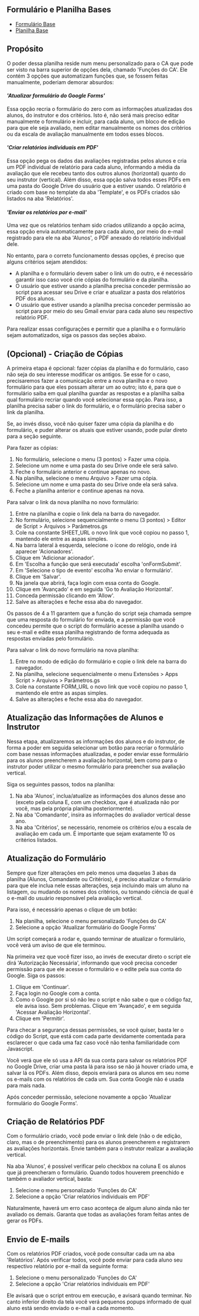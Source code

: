 ## Formulário e Planilha Bases

- [Formulário Base](https://docs.google.com/forms/d/1aHbnJZJk83ryBzDn17t8851JMmbifpWbJgF2lwuNyQQ/edit)
- [Planilha Base](https://docs.google.com/spreadsheets/d/1UReIduX3u1oipZ1_SqkeGQPN5eBJSqzjL7hakhyZ1cM/edit)

## Propósito

O poder dessa planilha reside num menu personalizado para o CA que pode ser visto na barra superior de opções dela, chamado 'Funções do CA'. Ele contém 3 opções que automatizam funções que, se fossem feitas manualmente, poderiam demorar absurdos:

#### *'Atualizar formulário do Google Forms'*

Essa opção recria o formulário do zero com as informações atualizadas dos alunos, do instrutor e dos critérios. Isto é, não será mais preciso editar manualmente o formulário e incluir, para cada aluno, um bloco de edição para que ele seja avaliado, nem editar manualmente os nomes dos critérios ou da escala de avaliação manualmente em todos esses blocos.

#### *'Criar relatórios individuais em PDF'*

Essa opção pega os dados das avaliações registradas pelos alunos e cria um PDF individual de relatório para cada aluno, informando a média da avaliação que ele recebeu tanto dos outros alunos (horizontal) quanto do seu instrutor (vertical). Além disso, essa opção salva todos esses PDFs em uma pasta do Google Drive do usuário que a estiver usando. O relatório é criado com base no template da aba 'Template', e os PDFs criados são listados na aba 'Relatórios'.

#### *'Enviar os relatórios por e-mail'*

Uma vez que os relatórios tenham sido criados utilizando a opção acima, essa opção envia automaticamente para cada aluno, por meio do e-mail registrado para ele na aba 'Alunos', o PDF anexado do relatório individual dele.

No entanto, para o correto funcionamento dessas opções, é preciso que alguns critérios sejam atendidos:
- A planilha e o formulário devem saber o link um do outro, e é necessário garantir isso caso você crie cópias do formulário e da planilha.
- O usuário que estiver usando a planilha precisa conceder permissão ao script para acessar seu Drive e criar e atualizar a pasta dos relatórios PDF dos alunos.
- O usuário que estiver usando a planilha precisa conceder permissão ao script para por meio do seu Gmail enviar para cada aluno seu respectivo relatório PDF.

Para realizar essas configurações e permitir que a planilha e o formulário sejam automatizados, siga os passos das seções abaixo.

## (Opcional) - Criação de Cópias

A primeira etapa é opcional: fazer cópias da planilha e do formulário, caso não seja do seu interesse modificar os antigos. Se esse for o caso, precisaremos fazer a comunicação entre a nova planilha e o novo formulário para que eles possam alterar um ao outro; isto é, para que o formulário saiba em qual planilha guardar as respostas e a planilha saiba qual formulário recriar quando você selecionar essa opção. Para isso, a planilha precisa saber o link do formulário, e o formulário precisa saber o link da planilha.

Se, ao invés disso, você não quiser fazer uma cópia da planilha e do formulário, e puder alterar os atuais que estiver usando, pode pular direto para a seção seguinte.

Para fazer as cópias:
1. No formulário, selecione o menu (3 pontos) > Fazer uma cópia.
2. Selecione um nome e uma pasta do seu Drive onde ele será salvo.
3. Feche o formulário anterior e continue apenas no novo.
4. Na planilha, selecione o menu Arquivo > Fazer uma cópia.
5. Selecione um nome e uma pasta do seu Drive onde ela será salva.
6. Feche a planilha anterior e continue apenas na nova.

Para salvar o link da nova planilha no novo formulário:
1. Entre na planilha e copie o link dela na barra do navegador.
2. No formulário, selecione sequencialmente o menu (3 pontos) > Editor de Script > Arquivos > Parâmetros.gs
3. Cole na constante SHEET_URL o novo link que você copiou no passo 1, mantendo ele entre as aspas simples.
4. Na barra lateral à esquerda, selecione o ícone do relógio, onde irá aparecer 'Acionadores'.
5. Clique em 'Adicionar acionador'.
6. Em 'Escolha a função que será executada' escolha 'onFormSubmit'.
7. Em 'Selecione o tipo de evento' escolha 'Ao enviar o formulário'.
8. Clique em 'Salvar'.
9. Na janela que abrirá, faça login com essa conta do Google.
10. Clique em 'Avançado' e em seguida 'Go to Avaliação Horizontal'.
11. Conceda permissão clicando em 'Allow'.
12. Salve as alterações e feche essa aba do navegador.

Os passos de 4 a 11 garantem que a função do script seja chamada sempre que uma resposta do formulário for enviada, e a permissão que você concedeu permite que o script do formulário acesse a planilha usando o seu e-mail e edite essa planilha registrando de forma adequada as respostas enviadas pelo formulário.

Para salvar o link do novo formulário na nova planilha:
1. Entre no modo de edição do formulário e copie o link dele na barra do navegador.
2. Na planilha, selecione sequencialmente o menu Extensões > Apps Script > Arquivos > Parâmetros.gs
3. Cole na constante FORM_URL o novo link que você copiou no passo 1, mantendo ele entre as aspas simples.
4. Salve as alterações e feche essa aba do navegador.

## Atualização das Informações de Alunos e Instrutor

Nessa etapa, atualizaremos as informações dos alunos e do instrutor, de forma a poder em seguida selecionar um botão para recriar o formulário com base nessas informações atualizadas, e poder enviar esse formulário para os alunos preencherem a avaliação horizontal, bem como para o instrutor poder utilizar o mesmo formulário para preencher sua avaliação vertical.

Siga os seguintes passos, todos na planilha:
1. Na aba 'Alunos', inclua/atualize as informações dos alunos desse ano (exceto pela coluna E, com um checkbox, que é atualizada não por você, mas pela própria planilha posteriormente).
2. Na aba 'Comandante', insira as informações do avaliador vertical desse ano.
3. Na aba 'Critérios', se necessário, renomeie os critérios e/ou a escala de avaliação em cada um. É importante que sejam exatamente 10 os critérios listados.

## Atualização do Formulário

Sempre que fizer alterações em pelo menos uma daquelas 3 abas da planilha (Alunos, Comandante ou Critérios), é preciso atualizar o formulário para que ele inclua nele essas alterações, seja incluindo mais um aluno na listagem, ou mudando os nomes dos critérios, ou tomando ciência de qual é o e-mail do usuário responsável pela avaliação vertical. 

Para isso, é necessário apenas o clique de um botão:
1. Na planilha, selecione o menu personalizado 'Funções do CA'
2. Selecione a opção 'Atualizar formulário do Google Forms'

Um script começará a rodar e, quando terminar de atualizar o formulário, você verá um aviso de que ele terminou.

Na primeira vez que você fizer isso, ao invés de executar direto o script ele dirá 'Autorização Necessária', informando que você precisa conceder permissão para que ele acesse o formulário e o edite pela sua conta do Google. Siga os passos:
1. Clique em 'Continuar'.
2. Faça login no Google com a conta.
3. Como o Google por si só não leu o script e não sabe o que o código faz, ele avisa isso. Sem problemas. Clique em 'Avançado', e em seguida 'Acessar Avaliação Horizontal'.
4. Clique em 'Permitir'.

Para checar a segurança dessas permissões, se você quiser, basta ler o código do Script, que está com cada parte devidamente comentada para esclarecer o que cada uma faz caso você não tenha familiaridade com Javascript.

Você verá que ele só usa a API da sua conta para salvar os relatórios PDF no Google Drive, criar uma pasta lá para isso se não já houver criado uma, e salvar lá os PDFs. Além disso, depois enviará para os alunos em seu nome os e-mails com os relatórios de cada um. Sua conta Google não é usada para mais nada.

Após conceder permissão, selecione novamente a opção 'Atualizar formulário do Google Forms'.

## Criação de Relatórios PDF

Com o formulário criado, você pode enviar o link dele (não o de edição, claro, mas o de preenchimento) para os alunos preencherem e registrarem as avaliações horizontais. Envie também para o instrutor realizar a avaliação vertical.

Na aba 'Alunos', é possível verificar pelo checkbox na coluna E os alunos que já preencheram o formulário. Quando todos houverem preenchido e também o avaliador vertical, basta:
1. Selecione o menu personalizado 'Funções do CA'
2. Selecione a opção 'Criar relatórios individuais em PDF'

Naturalmente, haverá um erro caso aconteça de algum aluno ainda não ter avaliado os demais. Garanta que todas as avaliações foram feitas antes de gerar os PDFs.

## Envio de E-mails

Com os relatórios PDF criados, você pode consultar cada um na aba 'Relatórios'. Após verificar todos, você pode enviar para cada aluno seu respectivo relatório por e-mail da seguinte forma:
1. Selecione o menu personalizado 'Funções do CA'
2. Selecione a opção 'Criar relatórios individuais em PDF'

Ele avisará que o script entrou em execução, e avisará quando terminar. No canto inferior direito da tela você verá pequenos popups informado de qual aluno está sendo enviado o e-mail a cada momento.
